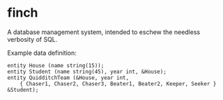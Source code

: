 finch
=====

A database management system, intended to eschew the needless verbosity of SQL.

Example data definition:

    entity House (name string(15));
    entity Student (name string(45), year int, &House);
    entity QuidditchTeam (&House, year int,
        { Chaser1, Chaser2, Chaser3, Beater1, Beater2, Keeper, Seeker } &Student);
